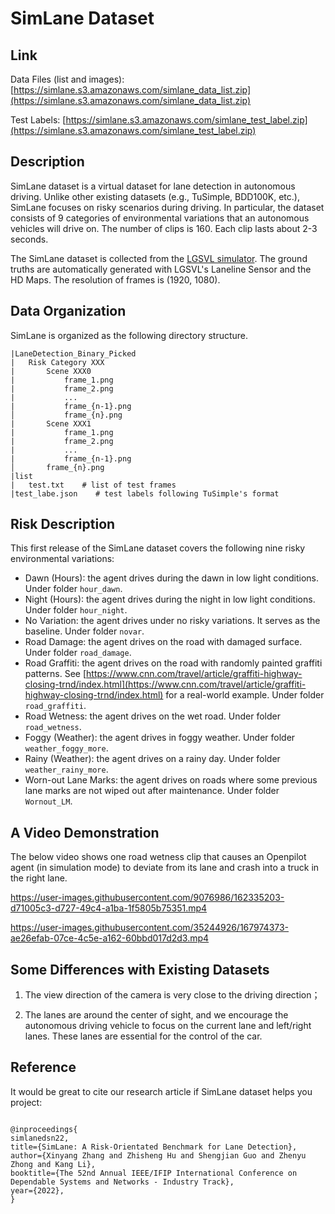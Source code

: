 # SimLane Dataset

## Link

Data Files (list and images): [https://simlane.s3.amazonaws.com/simlane_data_list.zip](https://simlane.s3.amazonaws.com/simlane_data_list.zip)

Test Labels: [https://simlane.s3.amazonaws.com/simlane_test_label.zip](https://simlane.s3.amazonaws.com/simlane_test_label.zip)

## Description

SimLane dataset is a virtual dataset for lane detection in autonomous driving. Unlike other existing datasets (e.g., TuSimple, BDD100K, etc.), SimLane focuses on risky scenarios during driving. In particular, the dataset consists of 9 categories of environmental variations that an autonomous vehicles will drive on. The number of clips is 160. Each clip lasts about 2-3 seconds.

The SimLane dataset is collected from the [LGSVL simulator](https://github.com/lgsvl/simulator). The ground truths are automatically generated with LGSVL's Laneline Sensor and the HD Maps. The resolution of frames is (1920, 1080).


## Data Organization

SimLane is organized as the following directory structure.

```
|LaneDetection_Binary_Picked
|   Risk Category XXX
|       Scene XXX0
|           frame_1.png
|           frame_2.png
|           ...
|           frame_{n-1}.png
│           frame_{n}.png
|       Scene XXX1
|           frame_1.png
|           frame_2.png
|           ...
|           frame_{n-1}.png
│       frame_{n}.png
|list
|   test.txt    # list of test frames
|test_labe.json    # test labels following TuSimple's format
```

## Risk Description

This first release of the SimLane dataset covers the following nine risky environmental variations:

- Dawn (Hours): the agent drives during the dawn in low light conditions. Under folder ```hour_dawn```.
- Night (Hours): the agent drives during the night in low light conditions. Under folder ```hour_night```.
- No Variation: the agent drives under no risky variations. It serves as the baseline. Under folder ```novar```.
- Road Damage: the agent drives on the road with damaged surface. Under folder ```road_damage```.
- Road Graffiti: the agent drives on the road with randomly painted graffiti patterns. See [https://www.cnn.com/travel/article/graffiti-highway-closing-trnd/index.html](https://www.cnn.com/travel/article/graffiti-highway-closing-trnd/index.html) for a real-world example. Under folder ```road_graffiti```.
- Road Wetness: the agent drives on the wet road. Under folder ```road_wetness```.
- Foggy (Weather): the agent drives in foggy weather. Under folder ```weather_foggy_more```.
- Rainy (Weather): the agent drives on a rainy day. Under folder ```weather_rainy_more```.
- Worn-out Lane Marks: the agent drives on roads where some previous lane marks are not wiped out after maintenance. Under folder ```Wornout_LM```.


## A Video Demonstration

The below video shows one road wetness clip that causes an Openpilot agent (in simulation mode) to deviate from its lane and crash into a truck in the right lane.

https://user-images.githubusercontent.com/9076986/162335203-d71005c3-d727-49c4-a1ba-1f5805b75351.mp4



https://user-images.githubusercontent.com/35244926/167974373-ae26efab-07ce-4c5e-a162-60bbd017d2d3.mp4



## Some Differences with Existing Datasets

1. The view direction of the camera is very close to the driving direction；

2. The lanes are around the center of sight, and we encourage the autonomous driving vehicle to focus on the current lane and left/right lanes. These lanes are essential for the control of the car.


## Reference

It would be great to cite our research article if SimLane dataset helps you project:

```

@inproceedings{
simlanedsn22,
title={SimLane: A Risk-Orientated Benchmark for Lane Detection},
author={Xinyang Zhang and Zhisheng Hu and Shengjian Guo and Zhenyu Zhong and Kang Li},
booktitle={The 52nd Annual IEEE/IFIP International Conference on Dependable Systems and Networks - Industry Track},
year={2022},
}
```
